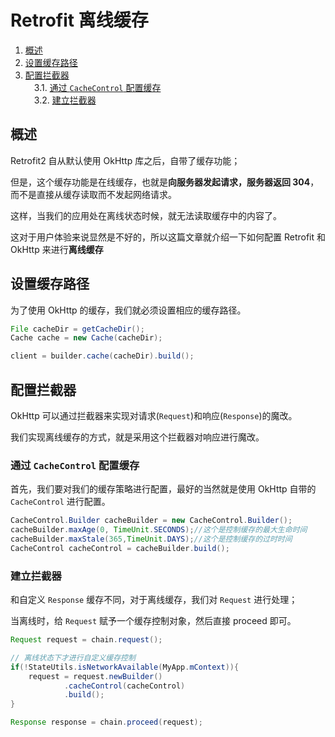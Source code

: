 # Retrofit 离线缓存

<!-- MDTOC maxdepth:6 firsth1:0 numbering:1 flatten:0 bullets:0 updateOnSave:1 -->

1. [概述](#概述)  
2. [设置缓存路径](#设置缓存路径)  
3. [配置拦截器](#配置拦截器)  
&emsp;3.1. [通过 `CacheControl` 配置缓存](#通过-cachecontrol-配置缓存)  
&emsp;3.2. [建立拦截器](#建立拦截器)  

<!-- /MDTOC -->

## 概述

Retrofit2 自从默认使用 OkHttp 库之后，自带了缓存功能；

但是，这个缓存功能是在线缓存，也就是**向服务器发起请求，服务器返回 304**，而不是直接从缓存读取而不发起网络请求。

这样，当我们的应用处在离线状态时候，就无法读取缓存中的内容了。

这对于用户体验来说显然是不好的，所以这篇文章就介绍一下如何配置 Retrofit 和 OkHttp 来进行**离线缓存**

## 设置缓存路径

为了使用 OkHttp 的缓存，我们就必须设置相应的缓存路径。

```java
File cacheDir = getCacheDir();
Cache cache = new Cache(cacheDir);

client = builder.cache(cacheDir).build();
```

## 配置拦截器

OkHttp 可以通过拦截器来实现对请求(`Request`)和响应(`Response`)的魔改。

我们实现离线缓存的方式，就是采用这个拦截器对响应进行魔改。

### 通过 `CacheControl` 配置缓存

首先，我们要对我们的缓存策略进行配置，最好的当然就是使用 OkHttp 自带的 `CacheControl` 进行配置。

```java
CacheControl.Builder cacheBuilder = new CacheControl.Builder();
cacheBuilder.maxAge(0, TimeUnit.SECONDS);//这个是控制缓存的最大生命时间
cacheBuilder.maxStale(365,TimeUnit.DAYS);//这个是控制缓存的过时时间
CacheControl cacheControl = cacheBuilder.build();
```

### 建立拦截器

和自定义 `Response` 缓存不同，对于离线缓存，我们对 `Request` 进行处理；

当离线时，给 `Request` 赋予一个缓存控制对象，然后直接 proceed 即可。

```java
Request request = chain.request();

// 离线状态下才进行自定义缓存控制
if(!StateUtils.isNetworkAvailable(MyApp.mContext)){
    request = request.newBuilder()
            .cacheControl(cacheControl)
            .build();
}

Response response = chain.proceed(request);
```

